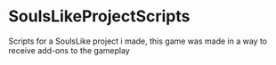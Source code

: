 # SoulsLikeProjectScripts
Scripts for a SoulsLike project i made, this game was made in a way to receive add-ons to the gameplay
